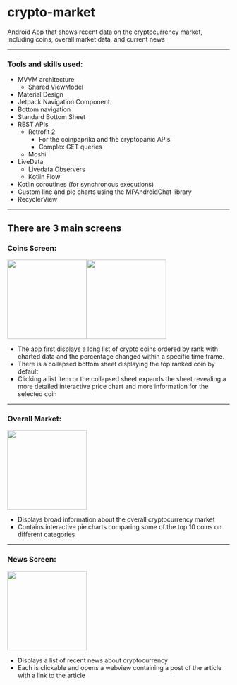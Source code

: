 # crypto-market

Android App that shows recent data on the cryptocurrency market, including coins, overall market data, and current news

---

### Tools and skills used:

- MVVM architecture
  - Shared ViewModel
- Material Design
- Jetpack Navigation Component
- Bottom navigation
- Standard Bottom Sheet
- REST APIs
  - Retrofit 2
    - For the coinpaprika and the cryptopanic APIs
    - Complex GET queries
  - Moshi
- LiveData
  - Livedata Observers
  - Kotlin Flow
- Kotlin coroutines (for synchronous executions)
- Custom line and pie charts using the MPAndroidChat library
- RecyclerView

---

## **There are 3 main screens**

### Coins Screen:

<p align="left" style="display:flex">
    <a href="https://github.com/edcres/crypto-market">
        <img width=180 src="https://user-images.githubusercontent.com/79296181/189295811-f6ff1e0b-5c94-4ae7-a131-ab95c123340c.jpg" />
    </a>
    <a href="https://github.com/edcres/crypto-market">
        <img width=180 src="https://user-images.githubusercontent.com/79296181/189295746-f73b6773-87c7-4308-8afe-d12a157b3bfe.gif" />
    </a>
</p>

- The app first displays a long list of crypto coins ordered by rank with charted data and the percentage changed within a specific time frame.
- There is a collapsed bottom sheet displaying the top ranked coin by default
- Clicking a list item or the collapsed sheet expands the sheet revealing a more detailed interactive price chart and more information for the selected coin

---

### Overall Market:

<img align="center" width=180 src="https://user-images.githubusercontent.com/79296181/189296157-e96e17b0-d196-4dcd-a146-c42b94512bc3.gif" />

- Displays broad information about the overall cryptocurrency market
- Contains interactive pie charts comparing some of the top 10 coins on different categories

---

### News Screen:

<img align="center" width=180 src="https://user-images.githubusercontent.com/79296181/189296181-aa964fde-711c-4b79-8fdb-5f4b82e21969.gif" />

- Displays a list of recent news about cryptocurrency
- Each is clickable and opens a webview containing a post of the article with a link to the article
